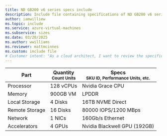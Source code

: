 ```yaml
---
title: ND GB200 v6 series specs include
description: Include file containing specifications of ND GB200 v6 series VM sizes.
author: iamwilliew
ms.topic: include
ms.service: azure-virtual-machines
ms.subservice: sizes
ms.date: 03/20/2025
ms.author: wwilliams
ms.reviewer: mattmcinnes
ms.custom: include file
# Customer intent: "As a cloud architect, I want to review the specifications of the ND GB200 v6 series VMs, so that I can ensure they meet the performance requirements for my high-demand workloads."
---
```

| Part | Quantity <br><sup>Count Units | Specs <br><sup>SKU ID, Performance Units, etc.  |
|---|---|---|
| Processor      | 128 vCPUs       | Nvidia Grace CPU                               |
| Memory         | 900GB VM         |  LPDDR                                |
| Local Storage  | 4 Disks           | 16TB NVME Direct                               |
| Remote Storage | 16 Disks    | 80000 IOPS/1200 MBps  |
| Network        | 1 NICs          |  160Gb/s Ethernet                         |
| Accelerators   | 4 GPUs              | Nvidia Blackwell GPU (192GB)                                  |